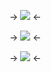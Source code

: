 -> ![](https://cdn.discordapp.com/attachments/1082540281624285254/1097307791477186610/blur_edges.png) <-


-> [![](https://i.imgur.com/hSPIW6U.gif)](https://rentry.co/-hoarder) <-

-> ![](https://cdn.discordapp.com/attachments/1082540281624285254/1097308767693058088/text-1681689191930.png) <-